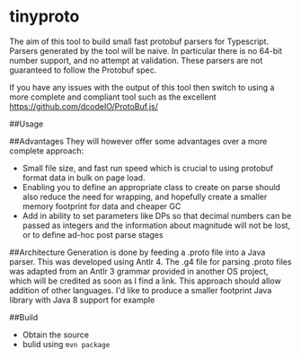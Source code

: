 # tinyproto
The aim of this tool to build small fast protobuf parsers for Typescript. Parsers generated by the tool will be naive. In particular there is no 64-bit number support, and no attempt at validation. These parsers are not guaranteed to follow the Protobuf spec. 

If you have any issues with the output of this tool then switch to using a more complete and compliant tool such as the excellent 
https://github.com/dcodeIO/ProtoBuf.js/

##Usage

##Advantages
They will however offer some advantages over a more complete approach:
* Small file size, and fast run speed which is crucial to using protobuf format data in bulk on page load. 
* Enabling you to define an appropriate class to create on parse should also reduce the need for wrapping, and hopefully create a smaller memory footprint for data and cheaper GC
* Add in ability to set parameters like DPs so that decimal numbers can be passed as integers and the information about magnitude will not be lost, or to define ad-hoc post parse stages

##Architecture
Generation is done by feeding a .proto file into a Java parser. This was developed using Antlr 4. The .g4 file for parsing .proto files was adapted from an Antlr 3 grammar provided in another OS project, which will be credited as soon as I find a link. This approach should allow addition of other languages. I'd like to produce a smaller footprint Java library with Java 8 
support for example

##Build
* Obtain the source
* bulid using ```mvn package```